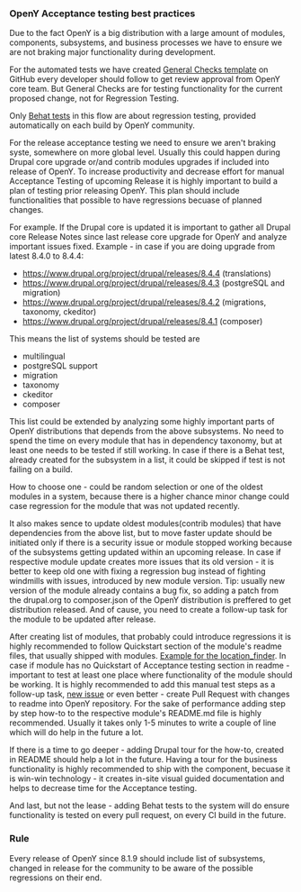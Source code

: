 ### OpenY Acceptance testing best practices

Due to the fact OpenY is a big distribution with a large amount of modules, components, subsystems, and business 
processes we have to ensure we are not braking major functionality during development.

For the automated tests we have created [General Checks template](https://github.com/ymcatwincities/openy/blob/8.x-1.x/.github/PULL_REQUEST_TEMPLATE.md) 
on GitHub every developer should follow to get review approval from OpenY core team.
But General Checks are for testing functionality for the current proposed change, not for Regression Testing. 

Only [Behat tests](https://github.com/ymcatwincities/openy/blob/8.x-1.x/docs/Development/Tests.md#behat) in this flow 
are about regression testing, provided automatically on each build by OpenY community.

For the release acceptance testing we need to ensure we aren't braking syste, somewhere on more global level. 
Usually this could happen during Drupal core upgrade or/and contrib modules upgrades if included into release of OpenY.
To increase productivity and decrease effort for manual Acceptance Testing of upcoming Release it is highly 
important to build a plan of testing prior releasing OpenY. This plan should include functionalities that possible to have 
regressions becuase of planned changes.

For example. If the Drupal core is updated it is important to gather all Drupal core Release Notes since last release 
core upgrade for OpenY and analyze important issues fixed. 
Example - in case if you are doing upgrade from latest 8.4.0 to 8.4.4:

 - https://www.drupal.org/project/drupal/releases/8.4.4 (translations)
 - https://www.drupal.org/project/drupal/releases/8.4.3 (postgreSQL and migration)
 - https://www.drupal.org/project/drupal/releases/8.4.2 (migrations, taxonomy, ckeditor)
 - https://www.drupal.org/project/drupal/releases/8.4.1 (composer)

This means the list of systems should be tested are
 - multilingual
 - postgreSQL support
 - migration
 - taxonomy
 - ckeditor
 - composer

This list could be extended by analyzing some highly important parts of OpenY distributions that depends from the above 
subsystems. No need to spend the time on every module that has in dependency taxonomy, but at least one needs to be tested 
if still working. In case if there is a Behat test, already created for the subsystem in a list, it could be skipped
if test is not failing on a build. 

How to choose one - could be random selection or one of the oldest modules in a system, because 
there is a higher chance minor change could case regression for the module that was not updated recently. 

It also makes sence to update oldest modules(contrib modules) that have dependencies from the above list, but 
to move faster update should be initiated only if there is a security issue or module stopped working because of 
the subsystems getting updated within an upcoming release. In case if respective module update creates more issues 
that its old version - it is better to keep old one with fixing a regression bug instead of fighting windmills 
with issues, introduced by new module version. 
Tip: usually new version of the module already contains a bug fix, so adding a patch from the drupal.org to composer.json of the OpenY distribution is preffered to get distribution 
released. And of cause, you need to create a follow-up task for the module to be updated after release.

After creating list of modules, that probably could introduce regressions it is highly recommended to follow 
Quickstart section of the module's readme files, that usually shipped with modules. [Example for the location_finder](https://github.com/ymcatwincities/openy/blob/8.x-1.x/modules/custom/location_finder/README.md#quickstart).
In case if module has no Quickstart of Acceptance testing section in readme - important to test at least one place 
where functionality of the module should be working. It is highly recommended to add this manual test steps as 
a follow-up task, [new issue](https://github.com/ymcatwincities/openy/issues/new) or even better - create Pull Request 
with changes to readme into OpenY repository. For the sake of performance adding step by step how-to to the respective 
module's README.md file is highly recommended. Usually it takes only 1-5 minutes to write a couple of line which 
will do help in the future a lot.

If there is a time to go deeper - adding Drupal tour for the how-to, created in README should help a lot in the future.
Having a tour for the business functionality is highly recommended to ship with the component, becuase it is win-win 
technology - it creates in-site visual guided documentation and helps to decrease time for the Acceptance testing.

And last, but not the lease - adding Behat tests to the system will do ensure functionality is tested on every pull 
request, on every CI build in the future.

### Rule
Every release of OpenY since 8.1.9 should include list of subsystems, changed in release for the community to be aware of the possible regressions on their end.
